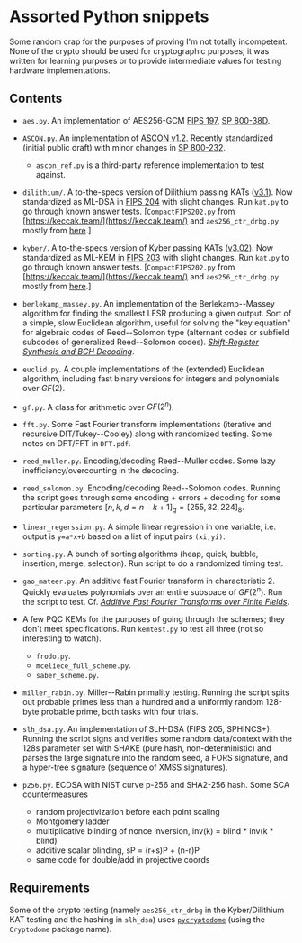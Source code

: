 # Assorted Python snippets

Some random crap for the purposes of proving I'm not totally incompetent.  None of the crypto should be used for cryptographic purposes; it was written for learning purposes or to provide intermediate values for testing hardware implementations.

## Contents

- `aes.py`.  An implementation of AES256-GCM [FIPS 197](https://csrc.nist.gov/pubs/fips/197/final), [SP 800-38D](https://csrc.nist.gov/pubs/sp/800/38/d/final).
- `ASCON.py`.  An implementation of [ASCON v1.2](https://ascon.iaik.tugraz.at/files/asconv12-nist.pdf).  Recently standardized (initial public draft) with minor changes in [SP 800-232](https://csrc.nist.gov/pubs/sp/800/232/ipd).
  - `ascon_ref.py` is a third-party reference implementation to test against.
  
- `dilithium/`.  A to-the-specs version of Dilithium passing KATs ([v3.1](https://pq-crystals.org/dilithium/data/dilithium-specification-round3-20210208.pdf)).  Now standardized as ML-DSA in [FIPS 204](https://csrc.nist.gov/pubs/fips/204/final) with slight changes.  Run `kat.py` to go through known answer tests.  [`CompactFIPS202.py` from [https://keccak.team/](https://keccak.team/) and `aes256_ctr_drbg.py` mostly from [here](https://github.com/GiacomoPope/dilithium-py/blob/main/src/dilithium_py/drbg/aes256_ctr_drbg.py).]
- `kyber/`.  A to-the-specs version of Kyber passing KATs ([v3.02](https://pq-crystals.org/kyber/data/kyber-specification-round3-20210804.pdf)).  Now standardized as ML-KEM in [FIPS 203](https://csrc.nist.gov/pubs/fips/203/final) with slight changes.    Run `kat.py` to go through known answer tests.   [`CompactFIPS202.py` from [https://keccak.team/](https://keccak.team/) and `aes256_ctr_drbg.py` mostly from [here](https://github.com/GiacomoPope/kyber-py/blob/main/src/kyber_py/drbg/aes256_ctr_drbg.py).]
- `berlekamp_massey.py`.  An implementation of the Berlekamp--Massey algorithm for finding the smallest LFSR producing a given output.  Sort of a simple, slow Euclidean algorithm, useful for solving the "key equation" for algebraic codes of Reed--Solomon type (alternant codes or subfield subcodes of generalized Reed--Solomon codes).  [*Shift-Register Synthesis and BCH Decoding*](https://crypto.stanford.edu/~mironov/cs359/massey.pdf).
- `euclid.py`.  A couple implementations of the (extended) Euclidean algorithm, including fast binary versions for integers and polynomials over $GF(2)$.
- `gf.py`.  A class for arithmetic over $GF(2^n)$.
- `fft.py`.  Some Fast Fourier transform implementations (iterative and recursive DIT/Tukey--Cooley) along with randomized testing.  Some notes on DFT/FFT in `DFT.pdf`.
- `reed_muller.py`.  Encoding/decoding Reed--Muller codes.  Some lazy inefficiency/overcounting in the decoding.
- `reed_solomon.py`.  Encoding/decoding Reed--Solomon codes.  Running the script goes through some encoding + errors + decoding for some particular parameters $`[n,k,d=n-k+1]_q = [255,32,224]_{8}`$.
- `linear_regerssion.py`.  A simple linear regression in one variable, i.e. output is `y=a*x+b` based on a list of input pairs `(xi,yi)`.
- `sorting.py`.  A bunch of sorting algorithms (heap, quick, bubble, insertion, merge, selection).  Run script to do a randomized timing test.
- `gao_mateer.py`.  An additive fast Fourier transform in characteristic 2.  Quickly evaluates polynomials over an entire subspace of $GF(2^n)$.  Run the script to test.  Cf. [*Additive Fast Fourier Transforms over Finite Fields*](https://www.math.clemson.edu/~sgao/papers/GM10.pdf).
- A few PQC KEMs for the purposes of going through the schemes; they don't meet specifications.  Run `kemtest.py` to test all three (not so interesting to watch).
  - `frodo.py`.
  - `mceliece_full_scheme.py`.
  - `saber_scheme.py`.
- `miller_rabin.py`.  Miller--Rabin primality testing.  Running the script spits out probable primes less than a hundred and a uniformly random 128-byte probable prime, both tasks with four trials.
- `slh_dsa.py`.  An implementation of SLH-DSA (FIPS 205, SPHINCS+).  Running the script signs and verifies some random data/context with the 128s parameter set with SHAKE (pure hash, non-deterministic) and parses the large signature into the random seed, a FORS signature, and a hyper-tree signature (sequence of XMSS signatures).
- `p256.py`.  ECDSA with NIST curve p-256 and SHA2-256 hash.  Some SCA countermeasures
  - random projectivization before each point scaling
  - Montgomery ladder
  - multiplicative blinding of nonce inversion, inv(k) = blind * inv(k * blind)
  - additive scalar blinding, sP = (r+s)P + (n-r)P
  - same code for double/add in projective coords

## Requirements

Some of the crypto testing (namely `aes256_ctr_drbg` in the Kyber/Dilithium KAT testing and the hashing in `slh_dsa`) uses [`pycryptodome`](https://www.pycryptodome.org/) (using the `Cryptodome` package name).
